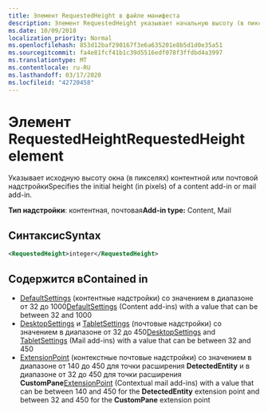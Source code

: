 ```yaml
---
title: Элемент RequestedHeight в файле манифеста
description: Элемент RequestedHeight указывает начальную высоту (в пикселях) надстройки для работы с контентом или почтовой надстройкой.
ms.date: 10/09/2018
localization_priority: Normal
ms.openlocfilehash: 853d12baf290167f3e6a635201e8b5d1d0e35a51
ms.sourcegitcommit: fa4e81fcf41b1c39d5516edf078f3ffdbd4a3997
ms.translationtype: MT
ms.contentlocale: ru-RU
ms.lasthandoff: 03/17/2020
ms.locfileid: "42720458"
---
```

# <a name="requestedheight-element"></a><span data-ttu-id="accc7-103">Элемент RequestedHeight</span><span class="sxs-lookup"><span data-stu-id="accc7-103">RequestedHeight element</span></span>

<span data-ttu-id="accc7-104">Указывает исходную высоту окна (в пикселях) контентной или почтовой надстройки</span><span class="sxs-lookup"><span data-stu-id="accc7-104">Specifies the initial height (in pixels) of a content add-in or mail add-in.</span></span> 

<span data-ttu-id="accc7-105">**Тип надстройки**: контентная, почтовая</span><span class="sxs-lookup"><span data-stu-id="accc7-105">**Add-in type:** Content, Mail</span></span>

## <a name="syntax"></a><span data-ttu-id="accc7-106">Синтаксис</span><span class="sxs-lookup"><span data-stu-id="accc7-106">Syntax</span></span>

```XML
<RequestedHeight>integer</RequestedHeight>
```

## <a name="contained-in"></a><span data-ttu-id="accc7-107">Содержится в</span><span class="sxs-lookup"><span data-stu-id="accc7-107">Contained in</span></span>

- <span data-ttu-id="accc7-108">[DefaultSettings](defaultsettings.md) (контентные надстройки) со значением в диапазоне от 32 до 1000</span><span class="sxs-lookup"><span data-stu-id="accc7-108">[DefaultSettings](defaultsettings.md) (Content add-ins) with a value that can be between 32 and 1000</span></span>
- <span data-ttu-id="accc7-109">[DesktopSettings](desktopsettings.md) и [TabletSettings](tabletsettings.md) (почтовые надстройки) со значением в диапазоне от 32 до 450</span><span class="sxs-lookup"><span data-stu-id="accc7-109">[DesktopSettings](desktopsettings.md) and [TabletSettings](tabletsettings.md) (Mail add-ins) with a value that can be between 32 and 450</span></span>
- <span data-ttu-id="accc7-110">[ExtensionPoint](extensionpoint.md) (контекстные почтовые надстройки) со значением в диапазоне от 140 до 450 для точки расширения **DetectedEntity** и в диапазоне от 32 до 450 для точки расширения **CustomPane**</span><span class="sxs-lookup"><span data-stu-id="accc7-110">[ExtensionPoint](extensionpoint.md) (Contextual mail add-ins) with a value that can be between 140 and 450 for the **DetectedEntity** extension point and between 32 and 450 for the **CustomPane** extension point</span></span>
